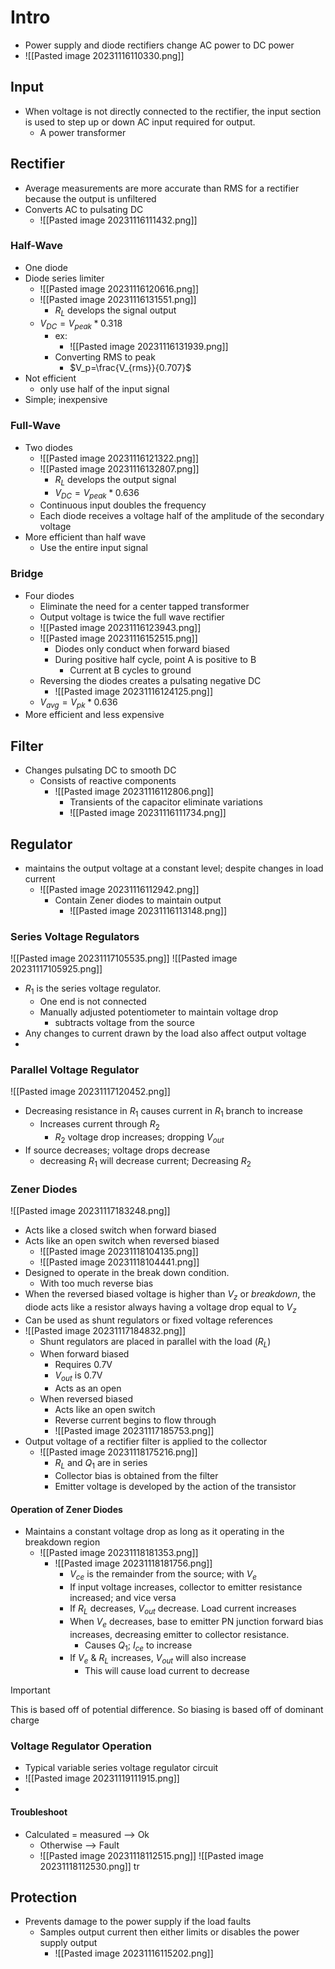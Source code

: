 # Intro

- Power supply and diode rectifiers change AC power to DC power
- ![[Pasted image 20231116110330.png]] 

## Input 

- When voltage is not directly connected to the rectifier, the input section is used to step up or down AC input required for output.
	- A power transformer

## Rectifier
- Average measurements are more accurate than RMS for a rectifier because the output is unfiltered
- Converts AC to pulsating DC
	- ![[Pasted image 20231116111432.png]] 

### Half-Wave

- One diode
- Diode series limiter
	- ![[Pasted image 20231116120616.png]] 
	- ![[Pasted image 20231116131551.png]] 
		- $R_L$ develops the signal output
	- $V_{DC}=V_{peak}*0.318$ 
		- ex:
			- ![[Pasted image 20231116131939.png]] 
		- Converting RMS to peak
			- $V_p=\frac{V_{rms}}{0.707}$  
- Not efficient
	- only use half of the input signal
- Simple; inexpensive

### Full-Wave

- Two diodes
	- ![[Pasted image 20231116121322.png]]
	- ![[Pasted image 20231116132807.png]] 
		- $R_L$ develops the output signal
		- $V_{DC}=V_{peak}*0.636$ 
	- Continuous input doubles the frequency
	- Each diode receives a voltage half of the amplitude of the secondary voltage
- More efficient than half wave
	- Use the entire input signal

### Bridge 

- Four diodes		
	- Eliminate the need for a center tapped transformer
	- Output voltage is twice the full wave rectifier
	- ![[Pasted image 20231116123943.png]]  
	- ![[Pasted image 20231116152515.png]] 
		- Diodes only conduct when forward biased
		- During positive half cycle, point A is positive to B
			- Current at B cycles to ground
	- Reversing the diodes creates a pulsating negative DC
		- ![[Pasted image 20231116124125.png]] 
	- $V_{avg}=V_{pk}*0.636$ 
- More efficient and less expensive 

## Filter

- Changes pulsating DC to smooth DC
	- Consists of reactive components
		- ![[Pasted image 20231116112806.png]] 
			- Transients of the capacitor eliminate variations
			- ![[Pasted image 20231116111734.png]]
## Regulator

- maintains the output voltage at a constant level; despite changes in load current
	- ![[Pasted image 20231116112942.png]] 
		- Contain Zener diodes to maintain output
			- ![[Pasted image 20231116113148.png]] 
### Series Voltage Regulators

![[Pasted image 20231117105535.png]] 
![[Pasted image 20231117105925.png]] 
- $R_1$ is the series voltage regulator.
	- One end is not connected 
	- Manually adjusted potentiometer to maintain voltage drop
		- subtracts voltage from the source
- Any changes to current drawn by the load also affect output voltage
- 


### Parallel Voltage Regulator

![[Pasted image 20231117120452.png]] 

- Decreasing resistance in $R_1$ causes current in $R_1$ branch to increase
	- Increases current through $R_2$ 
		- $R_2$ voltage drop increases; dropping $V_{out}$ 
- If source decreases; voltage drops decrease
	- decreasing $R_1$ will decrease current; Decreasing $R_2$ 

### Zener Diodes

![[Pasted image 20231117183248.png]] 
- Acts like a closed switch when forward biased
- Acts like an open switch when reversed biased
	- ![[Pasted image 20231118104135.png]] 
	- ![[Pasted image 20231118104441.png]] 
- Designed to operate in the break down condition. 
	- With too much reverse bias
- When the reversed biased voltage is higher than $V_z$ or *breakdown*, the diode acts like a resistor always having a voltage drop equal to $V_z$ 
- Can be used as shunt regulators or fixed voltage references
- ![[Pasted image 20231117184832.png]] 
	- Shunt regulators are placed in parallel with the load ($R_L$)
	- When forward biased
		- Requires 0.7V
		- $V_{out}$ is 0.7V
		- Acts as an open
	- When reversed biased
		- Acts like an open switch
		- Reverse current begins to flow through
		- ![[Pasted image 20231117185753.png]] 
- Output voltage of a rectifier filter is applied to the collector
	- ![[Pasted image 20231118175216.png]] 
		- $R_L$ and $Q_1$ are in series
		- Collector bias is obtained from the filter
		- Emitter voltage is developed by the action of the transistor
#### Operation of Zener Diodes
- Maintains a constant voltage drop as long as it operating in the breakdown region
	- ![[Pasted image 20231118181353.png]] 
		- ![[Pasted image 20231118181756.png]] 
			- $V_{ce}$ is the remainder from the source; with $V_e$ 
			- If input voltage increases, collector to emitter resistance increased; and vice versa
			- If $R_L$ decreases, $V_{out}$ decrease. Load current increases
			- When $V_e$ decreases, base to emitter PN junction forward bias increases, decreasing emitter to collector resistance. 
				- Causes $Q_1$; $I_{ce}$ to increase
			- If $V_e$ & $R_L$ increases, $V_{out}$ will also increase
				- This will cause load current to decrease
>[!Important]
>This is based off of potential difference. So biasing is based off of dominant charge
### Voltage Regulator Operation

- Typical variable series voltage regulator circuit
- ![[Pasted image 20231119111915.png]] 
- 


#### Troubleshoot
- Calculated = measured --> Ok
	- Otherwise --> Fault
	- ![[Pasted image 20231118112515.png]] ![[Pasted image 20231118112530.png]] tr

## Protection

- Prevents damage to the power supply if the load faults
	- Samples output current then either limits or disables the power supply output
		- ![[Pasted image 20231116115202.png]] 
